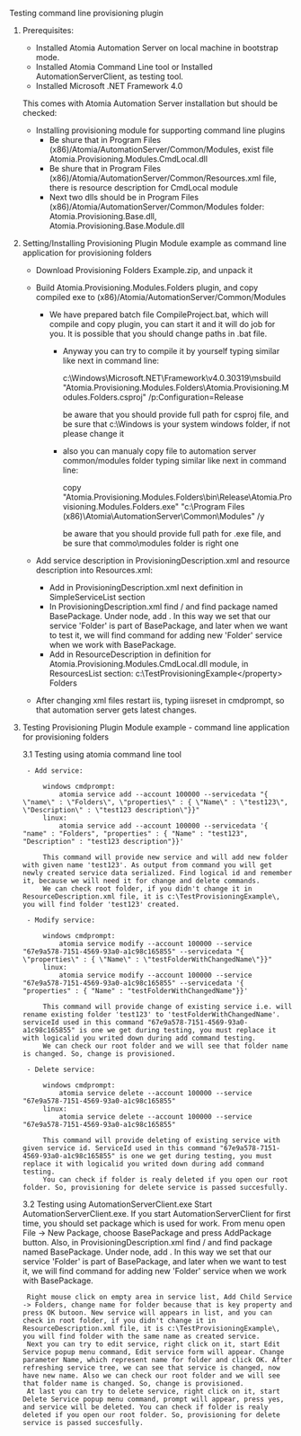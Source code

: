 ﻿Testing command line provisioning plugin

1. Prerequisites:
	- Installed Atomia Automation Server on local machine in bootstrap mode.
	- Installed Atomia Command Line tool or Installed AutomationServerClient, as testing tool.
	- Installed Microsoft .NET Framework 4.0

	This comes with Atomia Automation Server installation but should be checked: 
	- Installing provisioning module for supporting command line plugins
		- Be shure that in Program Files (x86)/Atomia/AutomationServer/Common/Modules, exist file Atomia.Provisioning.Modules.CmdLocal.dll
		- Be shure that in Program Files (x86)/Atomia/AutomationServer/Common/Resources.xml file, there is resource description for CmdLocal module
		- Next two dlls should be in Program Files (x86)/Atomia/AutomationServer/Common/Modules folder: Atomia.Provisioning.Base.dll, Atomia.Provisioning.Base.Module.dll

2. Setting/Installing Provisioning Plugin Module example as command line application for provisioning folders
	- Download Provisioning Folders Example.zip, and unpack it
	- Build Atomia.Provisioning.Modules.Folders plugin, and copy compiled exe to (x86)/Atomia/AutomationServer/Common/Modules
		- We have prepared batch file CompileProject.bat, which will compile and copy plugin, you can start it and it will do job for you. It is possible that you should change paths in .bat file.
		
			- Anyway you can try to compile it by yourself typing similar like next in command line:
		
				c:\Windows\Microsoft.NET\Framework\v4.0.30319\msbuild "Atomia.Provisioning.Modules.Folders\Atomia.Provisioning.Modules.Folders.csproj" /p:Configuration=Release

				be aware that you should provide full path for csproj file, and be sure that c:\Windows is your system windows folder, if not please change it
		
			- also you can manualy copy file to automation server common/modules folder typing similar like next in command line:		
			
				copy "Atomia.Provisioning.Modules.Folders\bin\Release\Atomia.Provisioning.Modules.Folders.exe" "c:\Program Files (x86)\Atomia\AutomationServer\Common\Modules\" /y

				be aware that you should provide full path for .exe file, and be sure that commo\modules folder is right one

	- Add service description in ProvisioningDescription.xml and resource description into Resources.xml:
		- Add in ProvisioningDescription.xml next definition in SimpleServiceList section
		<simpleService name="Folders" friendlyName="Folders" providingModule="Atomia.Provisioning.Modules.CmdLocal.CmdLocal">
			<propertyList>
				<property name="Id" friendlyName="Id of the instance, generated by module." defaultValue="123" />
				<property name="Name" friendlyName="Folder Name" key="true" defaultValue="ChangeMe" />
				<property name="Description" friendlyName="General description." defaultValue="Change this default description value" />
				<property name="StdinStdout" friendlyName="Are commands going to accept and return JSON encoded service via stdin/stdout" defaultValue="false" required="true" />                    
				<property name="UseCmdLinePlugin" friendlyName="Are commands going to use plugin command line app for provisioning" defaultValue="true" required="true" />
				<property name="AddExecuteCmd" friendlyName="Command to be executed to add Folder, begin transaction" defaultValue="Atomia.Provisioning.Modules.Folders.exe --Add --RootFolder {resource[RootFolder]} --Name {service[Name]} --Description {service[Description]}" required="true" />
				<property name="AddCommitCmd"  friendlyName="Command to be executed to add Folder, commit transaction" defaultValue="Atomia.Provisioning.Modules.Folders.exe --Add --RootFolder {resource[RootFolder]} --Name {service[Name]} --Description {service[Description]}" required="true" />
				<property name="AddRollbackCmd" friendlyName="Command to be executed to add Folder, rollback transaction" defaultValue="Atomia.Provisioning.Modules.Folders.exe --Add --RootFolder {resource[RootFolder]} --Name {service[Name]} --Description {service[Description]}" required="true" />
				<property name="RemoveExecuteCmd" friendlyName="Command to be executed to remove Folder, begin transaction" defaultValue="Atomia.Provisioning.Modules.Folders.exe --Remove --RootFolder {resource[RootFolder]} --Name {service[Name]} --Description {service[Description]}" required="true" />
				<property name="RemoveCommitCmd" friendlyName="Command to be executed to remove Folder, commit transaction" defaultValue="Atomia.Provisioning.Modules.Folders.exe --Remove --RootFolder {resource[RootFolder]} --Name {service[Name]} --Description {service[Description]}" required="true" />
				<property name="RemoveRollbackCmd" friendlyName="Command to be executed to remove Folder, rollback transaction" defaultValue="Atomia.Provisioning.Modules.Folders.exe --Remove --RootFolder {resource[RootFolder]} --Name {service[Name]} --Description {service[Description]}" required="true" />
				<property name="ModifyExecuteCmd" friendlyName="Command to be executed to modify Folder, begin transaction" defaultValue="Atomia.Provisioning.Modules.Folders.exe --Modify --RootFolder {resource[RootFolder]} --Name {service[Name]} --Description {service[Description]}" required="true" />
				<property name="ModifyCommitCmd" friendlyName="Command to be executed to modify Folder, commit transaction" defaultValue="Atomia.Provisioning.Modules.Folders.exe --Modify --RootFolder {resource[RootFolder]} --Name {service[Name]} --Description {service[Description]}" required="true" />
				<property name="ModifyRollbackCmd" friendlyName="Command to be executed to modify Folder, rollback transaction" defaultValue="Atomia.Provisioning.Modules.Folders.exe --Modify --RootFolder {resource[RootFolder]} --Name {service[Name]} --Description {service[Description]}" required="true" />
				<property name="OperationMappingCmd" friendlyName="Define how opperations are executed" defaultValue="GetFullFolderPath:Atomia.Provisioning.Modules.Folders.exe --CallOp --RootFolder {resource[RootFolder]} --Name {service[Name]}" required="true" />
			</propertyList>
			<operationList>
				<operation name="GetFullFolderPath" />
			</operationList>
			<childServiceList>
				<simpleService name="Files" friendlyName="Files">
					<propertyList>
						<property name="Id" friendlyName="Id" defaultValue="123"/>
						<property name="Name" friendlyName="Name" defaultValue="TestFile.txt" key="true"/>
						<property name="ParentFolder" friendlyName="Parent folder" key="true" defaultValue="WillTakeValueFromParentService"/>
						<property name="Content" friendlyName="File content" defaultValue="123"/>
						<property name="TestChangesPropagation" friendlyName="TestChangesPropagation" defaultValue=""/>
						<property name="StdinStdout" friendlyName="Is command going to accept and return JSON encoded service via stdin/stdout" defaultValue="false" required="true" />
						<property name="UseCmdLinePlugin" friendlyName="Are commands going to use plugin command line app for provisioning" defaultValue="true" required="true" />
						<property name="AddExecuteCmd" friendlyName="Command to be executed to add File, begin transaction" defaultValue="Atomia.Provisioning.Modules.Folders.exe --Add --RootFolder {resource[RootFolder]} --Name {service[Name]} --ParentFolder {service[parent.Name]} --Content {service[Content]}" required="true" />
						<property name="AddCommitCmd"  friendlyName="Command to be executed to add File, commit transaction" defaultValue="Atomia.Provisioning.Modules.Folders.exe --Add --RootFolder {resource[RootFolder]} --Name {service[Name]} --ParentFolder {service[parent.Name]} --Content {service[Content]}" required="true" />
						<property name="AddRollbackCmd" friendlyName="Command to be executed to add File, rollback transaction" defaultValue="Atomia.Provisioning.Modules.Folders.exe --Add --RootFolder {resource[RootFolder]} --Name {service[Name]} --ParentFolder {service[parent.Name]} --Content {service[Content]}" required="true" />
						<property name="RemoveExecuteCmd" friendlyName="Command to be executed to remove File, begin transaction" defaultValue="Atomia.Provisioning.Modules.Folders.exe --Remove --RootFolder {resource[RootFolder]} --Name {service[Name]} --ParentFolder {service[parent.Name]} --Content {service[Content]}" required="true" />
						<property name="RemoveCommitCmd" friendlyName="Command to be executed to remove File, commit transaction" defaultValue="Atomia.Provisioning.Modules.Folders.exe --Remove --RootFolder {resource[RootFolder]} --Name {service[Name]} --ParentFolder {service[parent.Name]} --Content {service[Content]}" required="true" />
						<property name="RemoveRollbackCmd" friendlyName="Command to be executed to remove File, rollback transaction" defaultValue="Atomia.Provisioning.Modules.Folders.exe --Remove --RootFolder {resource[RootFolder]} --Name {service[Name]} --ParentFolder {service[parent.Name]} --Content {service[Content]}" required="true" />
						<property name="ModifyExecuteCmd" friendlyName="Command to be executed to modify File, begin transaction" defaultValue="Atomia.Provisioning.Modules.Folders.exe --Modify --RootFolder {resource[RootFolder]} --Name {service[Name]} --ParentFolder {service[parent.Name]} --Content {service[Content]}" required="true" />
						<property name="ModifyCommitCmd" friendlyName="Command to be executed to modify File, commit transaction" defaultValue="Atomia.Provisioning.Modules.Folders.exe --Modify --RootFolder {resource[RootFolder]} --Name {service[Name]} --ParentFolder {service[parent.Name]} --Content {service[Content]}" required="true" />
						<property name="ModifyRollbackCmd" friendlyName="Command to be executed to modify File, rollback transaction" defaultValue="Atomia.Provisioning.Modules.Folders.exe --Modify --RootFolder {resource[RootFolder]} --Name {service[Name]} --ParentFolder {service[parent.Name]} --Content {service[Content]}" required="true" />
						<property name="OperationMappingCmd" friendlyName="Define how opperations are executed" defaultValue="GetFullFilePath:Atomia.Provisioning.Modules.Folders.exe --CallOp --RootFolder {resource[RootFolder]} --Name {service[Name]} --ParentFolder {service[ParentFolder]}" required="true" />
					</propertyList>
					<operationList>
						<operation name="GetFullFilePath" />
					</operationList>
				</simpleService>
				<simpleService name="FilesWithoutPlugin" friendlyName="Files service, where files are provisioned without command line plugin application. Direct command line commands are used.">					
					<propertyList>
						<property name="Id" friendlyName="Id" defaultValue="123"/>
						<property name="Name" friendlyName="Name" defaultValue="TestFile.txt" key="true"/>
						<property name="ParentFolder" friendlyName="Parent folder" key="true" defaultValue="WillTakeValueFromParentService"/>
						<property name="Content" friendlyName="File content" defaultValue="123"/>                            
						<property name="StdinStdout" friendlyName="Is command going to accept and return JSON encoded service via stdin/stdout" defaultValue="false" required="true" />
						<property name="UseCmdLinePlugin" friendlyName="Are commands going to use plugin command line app for provisioning" defaultValue="false" required="true" />                            
						<property name="AddExecuteCmd" friendlyName="Command to be executed to add File, begin transaction" defaultValue="echo {service[Content]} > {resource[RootFolder]}{service[parent.Name]}\{service[Name]}" required="true" />
						<property name="AddCommitCmd"  friendlyName="Command to be executed to add File, commit transaction" defaultValue="" required="false" />
						<property name="AddRollbackCmd" friendlyName="Command to be executed to add File, rollback transaction" defaultValue="del {resource[RootFolder]}{service[parent.Name]}\{service[Name]}" required="true" />
						<property name="RemoveExecuteCmd" friendlyName="Command to be executed to remove File, begin transaction" defaultValue="ren {resource[RootFolder]}{service[parent.Name]}\{service[Name]} {service[Name]}_MarkedForDelete" required="true" />
						<property name="RemoveCommitCmd" friendlyName="Command to be executed to remove File, commit transaction" defaultValue="del {resource[RootFolder]}{service[parent.Name]}\{service[Name]}_MarkedForDelete" required="true" />
						<property name="RemoveRollbackCmd" friendlyName="Command to be executed to remove File, rollback transaction" defaultValue="ren {resource[RootFolder]}{service[parent.Name]}\{service[Name]}_MarkedForDelete {service[Name]}" required="true" />
						<property name="ModifyExecuteCmd" friendlyName="Command to be executed to modify File, begin transaction" defaultValue="ren {resource[RootFolder]}{oldservice[parent.Name]}\{oldservice[Name]} {newservice[Name]}" required="true" />
						<property name="ModifyCommitCmd" friendlyName="Command to be executed to modify File, commit transaction" defaultValue="" required="false" />
						<property name="ModifyRollbackCmd" friendlyName="Command to be executed to modify File, rollback transaction" defaultValue="ren {resource[RootFolder]}{newservice[parent.Name]}\{newservice[Name]} {oldservice[Name]}" required="true" />
						<property name="OperationMappingCmd" friendlyName="Define how opperations are executed" defaultValue="GetFullFilePath:echo {resource[RootFolder]}{service[parent.Name]}\{service[Name]}" required="true" />
					</propertyList>
					<operationList>
						<operation name="GetFullFilePath" />
					</operationList>
				</simpleService>
			</childServiceList>
		</simpleService>

		- In ProvisioningDescription.xml find <packageDescription>/<packageList> and find package named BasePackage. Under <serviceList> node, add <service name="Folders" />. In this way we set that our service 'Folder' is part of BasePackage, and later when we want to test it, we will find command for adding new 'Folder' service when we work with BasePackage.
		- Add in ResourceDescription in definition for Atomia.Provisioning.Modules.CmdLocal.dll module, in ResourcesList section:
			<resource name="Folders">
				<property name="RootFolder">c:\TestProvisioningExample\</property>
				<property name="ServiceName">Folders</property>
			</resource>

	- After changing xml files restart iis, typing iisreset in cmdprompt, so that automation server gets latest changes.
	
3. Testing Provisioning Plugin Module example - command line application for provisioning folders

	3.1 Testing using atomia command line tool
		
		- Add service:
			
			windows cmdprompt:
				atomia service add --account 100000 --servicedata "{ \"name\" : \"Folders\", \"properties\" : { \"Name\" : \"test123\", \"Description\" : \"test123 description\"}}"
			linux:
				atomia service add --account 100000 --servicedata '{ "name" : "Folders", "properties" : { "Name" : "test123", "Description" : "test123 description"}}'
				
			This command will provide new service and will add new folder with given name 'test123'. As output from command you will get newly created service data serialized. Find logical id and remember it, because we will need it for change and delete commands.
			We can check root folder, if you didn't change it in ResourceDescription.xml file, it is c:\TestProvisioningExample\, you will find folder 'test123' created.
		
		- Modify service:
			
			windows cmdprompt:
				atomia service modify --account 100000 --service "67e9a578-7151-4569-93a0-a1c98c165855" --servicedata "{ \"properties\" : { \"Name\" : \"testFolderWithChangedName\"}}"
			linux:
				atomia service modify --account 100000 --service "67e9a578-7151-4569-93a0-a1c98c165855" --servicedata '{ "properties" : { "Name" : "testFolderWithChangedName"}}'
				
			This command will provide change of existing service i.e. will rename existing folder 'test123' to 'testFolderWithChangedName'. serviceId used in this command "67e9a578-7151-4569-93a0-a1c98c165855" is one we get during testing, you must replace it with logicalid you writed down during add command testing.
			We can check our root folder and we will see that folder name is changed. So, change is provisioned. 
			
		- Delete service:
		
			windows cmdprompt:
				atomia service delete --account 100000 --service "67e9a578-7151-4569-93a0-a1c98c165855"
			linux:
				atomia service delete --account 100000 --service "67e9a578-7151-4569-93a0-a1c98c165855"
			
			This command will provide deleting of existing service with given service id. ServiceId used in this command "67e9a578-7151-4569-93a0-a1c98c165855" is one we get during testing, you must replace it with logicalid you writed down during add command testing.
			You can check if folder is realy deleted if you open our root folder. So, provisioning for delete service is passed succesfully.
	
	3.2 Testing using AutomationServerClient.exe
		Start AutomationServerClient.exe. If you start AutomationServerClient for first time, you should set package which is used for work. From menu open File -> New Package, choose BasePackage and press AddPackage button.
		Also, in ProvisioningDescription.xml find <packageDescription>/<packageList> and find package named BasePackage. Under <serviceList> node, add <service name="Folders" />. In this way we set that our service 'Folder' is part of BasePackage, and later when we want to test it, we will find command for adding new 'Folder' service when we work with BasePackage.
		
		Right mouse click on empty area in service list, Add Child Service -> Folders, change name for folder because that is key property and press OK butoon. New service will appears in list, and you can check in root folder, if you didn't change it in ResourceDescription.xml file, it is c:\TestProvisioningExample\, you will find folder with the same name as created service. 
		Next you can try to edit service, right click on it, start Edit Service popup menu command, Edit service form will appear. Change parameter Name, which represent name for folder and click OK. After refreshing service tree, we can see that service is changed, now have new name. Also we can check our root folder and we will see that folder name is changed. So, change is provisioned.
		At last you can try to delete service, right click on it, start Delete Service popup menu command, prompt will appear, press yes, and service will be deleted. You can check if folder is realy deleted if you open our root folder. So, provisioning for delete service is passed succesfully.
	